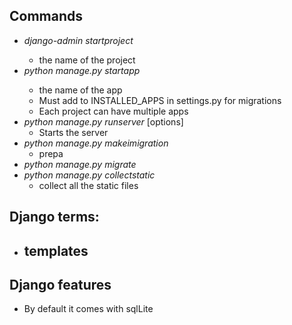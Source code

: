 ## Commands
- _django-admin startproject_ <name>
  - <name> the name of the project
- _python manage.py startapp_ <name>
  - <name> the name of the app
  - Must add to INSTALLED_APPS in settings.py for     migrations
  - Each project can have multiple apps
- _python manage.py runserver_ [options]
  - Starts the server
- _python manage.py makeimigration_
  - prepa
- _python manage.py migrate_
- _python manage.py collectstatic_
  - collect all the static files 

## Django terms:
- templates
  - 

## Django features
- By default it comes with sqlLite
